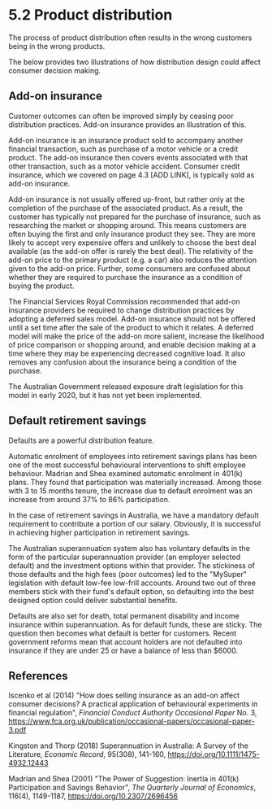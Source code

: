 # 5.2 Product distribution

The process of product distribution often results in the wrong customers being in the wrong products.

The below provides two illustrations of how distribution design could affect consumer decision making.

## Add-on insurance

Customer outcomes can often be improved simply by ceasing poor distribution practices. Add-on insurance provides an illustration of this.

Add-on insurance is an insurance product sold to accompany another financial transaction, such as purchase of a motor vehicle or a credit product. The add-on insurance then covers events associated with that other transaction, such as a motor vehicle accident. Consumer credit insurance, which we covered on page 4.3 [ADD LINK], is typically sold as add-on insurance.

Add-on insurance is not usually offered up-front, but rather only at the completion of the purchase of the associated product. As a result, the customer has typically not prepared for the purchase of insurance, such as researching the market or shopping around. This means customers are often buying the first and only insurance product they see. They are more likely to accept very expensive offers and unlikely to choose the best deal available (as the add-on offer is rarely the best deal). The relativity of the add-on price to the primary product (e.g. a car) also reduces the attention given to the add-on price. Further, some consumers are confused about whether they are required to purchase the insurance as a condition of buying the product.

The Financial Services Royal Commission recommended that add-on insurance providers be required to change distribution practices by adopting a deferred sales model. Add-on insurance should not be offered until a set time after the sale of the product to which it relates. A deferred model will make the price of the add-on more salient, increase the likelihood of price comparison or shopping around, and enable decision making at a time where they may be experiencing decreased cognitive load. It also removes any confusion about the insurance being a condition of the purchase.

The Australian Government released exposure draft legislation for this model in early 2020, but it has not yet been implemented.

## Default retirement savings

Defaults are a powerful distribution feature.

Automatic enrolment of employees into retirement savings plans has been one of the most successful behavioural interventions to shift employee behaviour. Madrian and Shea examined automatic enrolment in 401(k) plans. They found that participation was materially increased. Among those with 3 to 15 months tenure, the increase due to default enrolment was an increase from around 37% to 86% participation.

In the case of retirement savings in Australia, we have a mandatory default requirement to contribute a portion of our salary. Obviously, it is successful in achieving higher participation in retirement savings.

The Australian superannuation system also has voluntary defaults in the form of the particular superannuation provider (an employer selected default) and the investment options within that provider. The stickiness of those defaults and the high fees (poor outcomes) led to the "MySuper" legislation with default low-fee low-frill accounts. Around two out of three members stick with their fund's default option, so defaulting into the best designed option could deliver substantial benefits.

Defaults are also set for death, total permanent disability and income insurance within superannuation. As for default funds, these are sticky. The question then becomes what default is better for customers. Recent government reforms mean that account holders are not defaulted into insurance if they are under 25 or have a balance of less than $6000.

## References

Iscenko et al (2014) "How does selling insurance as an add-on affect consumer decisions? A practical application of behavioural experiments in financial regulation", *Financial Conduct Authority Occasional Paper* No. 3, https://www.fca.org.uk/publication/occasional-papers/occasional-paper-3.pdf

Kingston and Thorp (2018) Superannuation in Australia: A Survey of the Literature, *Economic Record*, 95(308), 141-160,  https://doi.org/10.1111/1475-4932.12443

Madrian and Shea (2001) "The Power of Suggestion: Inertia in 401(k) Participation and Savings Behavior", *The Quarterly Journal of Economics*, 116(4), 1149-1187, https://doi.org/10.2307/2696456
